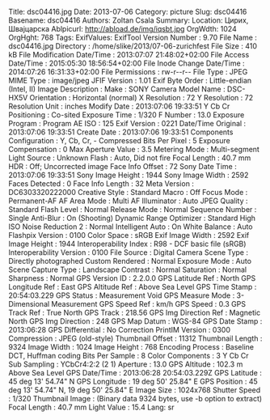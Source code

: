 Title: dsc04416.jpg
Date: 2013-07-06
Category: picture
Slug: dsc04416
Basename: dsc04416
Authors: Zoltan Csala
Summary:
Location: Цирих, Швајцарска
Ablpicurl: http://abload.de/img/iqsbt.jpg
OrgWdth: 1024
OrgHght: 768
Tags:
ExifValues: ExifTool Version Number : 9.70
            File Name : dsc04416.jpg
            Directory : /home/slike/2013/07-06-zurichfest
            File Size : 410 kB
            File Modification Date/Time : 2013:07:07 21:48:02+02:00
            File Access Date/Time : 2015:05:30 18:56:54+02:00
            File Inode Change Date/Time : 2014:07:26 16:31:33+02:00
            File Permissions : rw-r--r--
            File Type : JPEG
            MIME Type : image/jpeg
            JFIF Version : 1.01
            Exif Byte Order : Little-endian (Intel, II)
            Image Description :
            Make : SONY
            Camera Model Name : DSC-HX5V
            Orientation : Horizontal (normal)
            X Resolution : 72
            Y Resolution : 72
            Resolution Unit : inches
            Modify Date : 2013:07:06 19:33:51
            Y Cb Cr Positioning : Co-sited
            Exposure Time : 1/320
            F Number : 13.0
            Exposure Program : Program AE
            ISO : 125
            Exif Version : 0221
            Date/Time Original : 2013:07:06 19:33:51
            Create Date : 2013:07:06 19:33:51
            Components Configuration : Y, Cb, Cr, -
            Compressed Bits Per Pixel : 5
            Exposure Compensation : 0
            Max Aperture Value : 3.5
            Metering Mode : Multi-segment
            Light Source : Unknown
            Flash : Auto, Did not fire
            Focal Length : 40.7 mm
            HDR : Off; Uncorrected image
            Face Info Offset : 72
            Sony Date Time : 2013:07:06 19:33:51
            Sony Image Height : 1944
            Sony Image Width : 2592
            Faces Detected : 0
            Face Info Length : 32
            Meta Version : DC6303320222000
            Creative Style : Standard
            Macro : Off
            Focus Mode : Permanent-AF
            AF Area Mode : Multi
            AF Illuminator : Auto
            JPEG Quality : Standard
            Flash Level : Normal
            Release Mode : Normal
            Sequence Number : Single
            Anti-Blur : On (Shooting)
            Dynamic Range Optimizer : Standard
            High ISO Noise Reduction 2 : Normal
            Intelligent Auto : On
            White Balance : Auto
            Flashpix Version : 0100
            Color Space : sRGB
            Exif Image Width : 2592
            Exif Image Height : 1944
            Interoperability Index : R98 - DCF basic file (sRGB)
            Interoperability Version : 0100
            File Source : Digital Camera
            Scene Type : Directly photographed
            Custom Rendered : Normal
            Exposure Mode : Auto
            Scene Capture Type : Landscape
            Contrast : Normal
            Saturation : Normal
            Sharpness : Normal
            GPS Version ID : 2.2.0.0
            GPS Latitude Ref : North
            GPS Longitude Ref : East
            GPS Altitude Ref : Above Sea Level
            GPS Time Stamp : 20:54:03.229
            GPS Status : Measurement Void
            GPS Measure Mode : 3-Dimensional Measurement
            GPS Speed Ref : km/h
            GPS Speed : 0.3
            GPS Track Ref : True North
            GPS Track : 218.56
            GPS Img Direction Ref : Magnetic North
            GPS Img Direction : 248
            GPS Map Datum : WGS-84
            GPS Date Stamp : 2013:06:28
            GPS Differential : No Correction
            PrintIM Version : 0300
            Compression : JPEG (old-style)
            Thumbnail Offset : 11312
            Thumbnail Length : 9324
            Image Width : 1024
            Image Height : 768
            Encoding Process : Baseline DCT, Huffman coding
            Bits Per Sample : 8
            Color Components : 3
            Y Cb Cr Sub Sampling : YCbCr4:2:2 (2 1)
            Aperture : 13.0
            GPS Altitude : 102.3 m Above Sea Level
            GPS Date/Time : 2013:06:28 20:54:03.229Z
            GPS Latitude : 45 deg 13' 54.74" N
            GPS Longitude : 19 deg 50' 25.84" E
            GPS Position : 45 deg 13' 54.74" N, 19 deg 50' 25.84" E
            Image Size : 1024x768
            Shutter Speed : 1/320
            Thumbnail Image : (Binary data 9324 bytes, use -b option to extract)
            Focal Length : 40.7 mm
            Light Value : 15.4
Lang: sr

